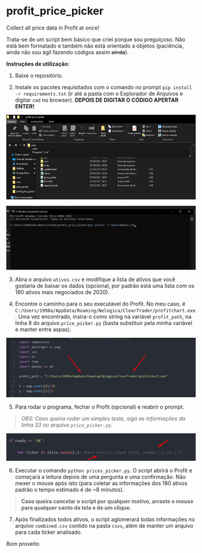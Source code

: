 # profit_price_picker

 Collect all price data in Profit at once!

Trata-se de um script bem básico que criei porque sou preguiçoso. Não está bem formatado e também não está orientado a objetos (paciência, ainda não sou ágil fazendo códigos assim ~~ainda~~).

**Instruções de utilização:**

1. Baixe o repositório.

2. Instale os pacotes requisitados com o comando no prompt `pip install -r requirements.txt` (ir até a pasta com o Explorador de Arquivos e digitar `cmd` no browser). **DEPOIS DE DIGITAR O CÓDIGO APERTAR ENTER!**

![Alt text](imgs/cmd.png?raw=true "Como abrir o prompt já no path certo")

![Alt text](imgs/pipinstall.png?raw=true "Como instalar os pacotes requeridos")

3. Abra o arquivo `ativos.csv` e modifique a lista de ativos que você gostaria de baixar os dados (opcional, por padrão está uma lista com os 180 ativos mais negociados de 2020).

4. Encontre o caminho para o seu executável do Profit. No meu caso, é `C:/Users/1998a/AppData/Roaming/Nelogica/ClearTrader/profitchart.exe`. Uma vez encontrado, insira-o como string na variável `profit_path`, na linha 8 do arquivo `price_picker.py` (basta substituir pela minha variável e manter entre aspas).

![Alt text](imgs/path.png?raw=true "Como inserir o seu path do Profit")

5. Para rodar o programa, fechar o Profit (opcional) e reabrir o prompt. 

> *OBS: Caso queira rodar um simples teste, siga as informações da linha 33 no arquivo `price_picker.py`.*

![Alt text](imgs/teste.png?raw=true "Como rodar um teste")

6. Executar o comando `python prices_picker.py`. O script abrirá o Profit e começará a leitura depois de uma pergunta e uma confirmação.
Não mexer o mouse após isto (para coletar as informações dos 180 ativos padrão o tempo estimado é de ~8 minutos).

> **Caso queira cancelar o script por qualquer motivo, arraste o mouse para qualquer canto da tela e de um clique.**

7. Após finalizados todos ativos, o script aglomerará todas informações no arquivo `combined.csv` contido na pasta `csvs`, além de manter um arquivo para cada ticker analisado.

Bom proveito.
